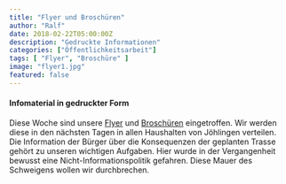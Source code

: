 ```yaml
---
title: "Flyer und Broschüren"
author: "Ralf"
date: 2018-02-22T05:00:00Z
description: "Gedruckte Informationen"
categories: ["Öffentlichkeitsarbeit"]
tags: [ "Flyer", "Broschüre" ]
image: "flyer1.jpg"
featured: false
---
```

#### Infomaterial in gedruckter Form

Diese Woche sind unsere [Flyer](/planung/flyer1) und [Broschüren](planung/broschuere) eingetroffen. Wir werden diese in den nächsten Tagen in allen Haushalten von Jöhlingen verteilen. Die Information der Bürger über die Konsequenzen der geplanten Trasse gehört zu unseren wichtigen Aufgaben. Hier wurde in der Vergangenheit bewusst eine Nicht-Informationspolitik gefahren. Diese Mauer des Schweigens wollen wir durchbrechen.


